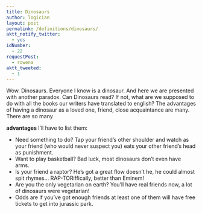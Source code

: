 ```yaml
---
title: Dinosaurs
author: logician
layout: post
permalink: /definitions/dinosaurs/
aktt_notify_twitter:
  - yes
idNumber:
  - 22
requestPost:
  - rowena
aktt_tweeted:
  - 1
---
```

Wow. Dinosaurs. <!--more-->Everyone I know is a dinosaur. And here we are presented with another paradox. Can Dinosaurs read? If not, what are we supposed to do with all the books our writers have translated to english? The advantages of having a dinosaur as a loved one, friend, close acquaintance are many. There are so many 

**advantages** I&#8217;ll have to list them:

  * Need something to do? Tap your friend&#8217;s other shoulder and watch as your friend (who would never suspect you) eats your other friend&#8217;s head as punishment.
  * Want to play basketball? Bad luck, most dinosaurs don&#8217;t even have arms.
  * Is your friend a raptor? He&#8217;s got a great flow doesn&#8217;t he, he could almost spit rhymes&#8230; RAP-TORiffically, better than Eminem!
  * Are you the only vegetarian on earth? You&#8217;ll have real friends now, a lot of dinosaurs were vegetarian!
  * Odds are if you&#8217;ve got enough friends at least one of them will have free tickets to get into jurassic park.